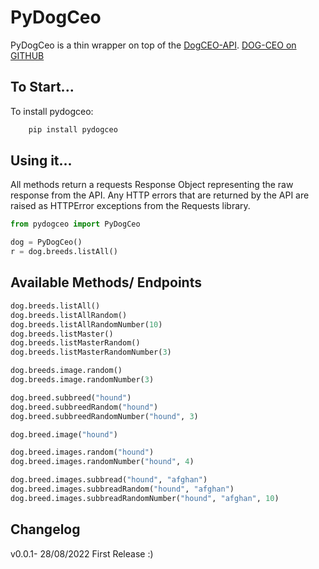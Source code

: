 
PyDogCeo
===========


PyDogCeo is a thin wrapper on top of the [DogCEO-API](https://dog.ceo). 
[DOG-CEO on GITHUB](https://github.com/ElliottLandsborough/dog-ceo-api)


To Start...
-----------

To install pydogceo:

```bash
    pip install pydogceo
```


Using it...
-----------

All methods return a requests Response Object representing the raw response from the API. Any HTTP errors that are returned by the API are
raised as HTTPError exceptions from the Requests library.

```python
from pydogceo import PyDogCeo

dog = PyDogCeo()
r = dog.breeds.listAll()
```


Available Methods/ Endpoints
----------
```python
dog.breeds.listAll()
dog.breeds.listAllRandom()
dog.breeds.listAllRandomNumber(10)
dog.breeds.listMaster()
dog.breeds.listMasterRandom()
dog.breeds.listMasterRandomNumber(3)

dog.breeds.image.random()
dog.breeds.image.randomNumber(3)

dog.breed.subbreed("hound")
dog.breed.subbreedRandom("hound")
dog.breed.subbreedRandomNumber("hound", 3)

dog.breed.image("hound")

dog.breed.images.random("hound")
dog.breed.images.randomNumber("hound", 4)

dog.breed.images.subbread("hound", "afghan")
dog.breed.images.subbreadRandom("hound", "afghan")
dog.breed.images.subbreadRandomNumber("hound", "afghan", 10)
```


Changelog
---------

v0.0.1- 28/08/2022
First Release :)

~~~~~~~~~~~~~~~~~

